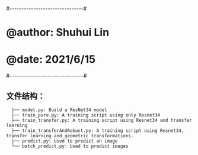 
#-------------------------------#
# @author: Shuhui Lin
# @date: 2021/6/15
#-------------------------------#
## 文件结构：
```
  ├── model.py: Build a ResNet34 model
  ├── train_pure.py: A training script using only Resnet34
  ├── train_transfer.py: A training script using Resnet34 and transfer learning
  ├── train_transferAndRobust.py: A training script using Resnet34, transfer learning and geometric transformations.
  ├── predict.py: Used to predict an image
  └── batch_predict.py: Used to predict images
```
